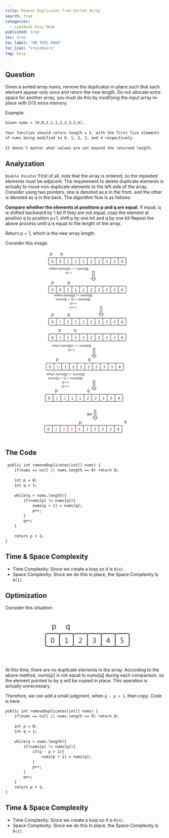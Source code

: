 ```yaml
---
title: Remove Duplicates from Sorted Array
search: true
categories:
  - LeetBook Easy Mode
published: true
toc: true
toc_label: "ON THIS PAGE"
toc_icon: "crosshairs"
tag: Easy
---
```

## Question

Given a sorted array nums, remove the duplicates in-place such that each element appear only once and return the new length.
Do not allocate extra space for another array, you must do this by modifying the input array in-place with O(1) extra memory.

Example:
```
Given nums = [0,0,1,1,1,2,2,3,3,4],

Your function should return length = 5, with the first five elements of nums being modified to 0, 1, 2, 3, and 4 respectively.

It doesn't matter what values are set beyond the returned length.
```

## Analyzation
`Double Pointer`
First of all, note that the array is ordered, so the repeated elements must be adjacent.
The requirement to delete duplicate elements is actually to move non-duplicate elements to the left side of the array.
Consider using two pointers, one is denoted as p in the front, and the other is denoted as q in the back. The algorithm flow is as follows:

**Compare whether the elements at positions p and q are equal.**
If equal, q is shifted backward by 1 bit
If they are not equal, copy the element at position q to position p+1, shift p by one bit and q by one bit
Repeat the above process until q is equal to the length of the array.

Return p + 1, which is the new array length.

Consider this image:
![image](/assets/images/26.png)

## The Code
```
 public int removeDuplicates(int[] nums) {
    if(nums == null || nums.length == 0) return 0;
    
    int p = 0;
    int q = 1;
    
    while(q < nums.length){
        if(nums[p] != nums[q]){
            nums[p + 1] = nums[q];
            p++;
        }
        q++;
    }
    
    return p + 1;
}
```

## Time & Space Complexity
- Time Complexity: Since we create a loop so it is `O(n)`.
- Space Complexity: Since we do this in place, the Space Complexity is `O(1)`.

## Optimization
Consider this situation:
![image](/assets/images/26-1.png)
At this time, there are no duplicate elements in the array. According to the above method, nums[p] is not equal to nums[q] during each comparison, so the element pointed to by q will be copied in place. This operation is actually unnecessary.

Therefore, we can add a small judgment, when `q - p > 1`, then copy. Code is here:

```
public int removeDuplicates(int[] nums) {
    if(nums == null || nums.length == 0) return 0;
    
    int p = 0;
    int q = 1;
    
    while(q < nums.length){
        if(nums[p] != nums[q]){
            if(q - p > 1){
                nums[p + 1] = nums[q];
            }
            p++;
        }
        q++;
    }
    return p + 1;
}
```

## Time & Space Complexity
- Time Complexity: Since we create a loop so it is `O(n)`.
- Space Complexity: Since we do this in place, the Space Complexity is `O(1)`.
